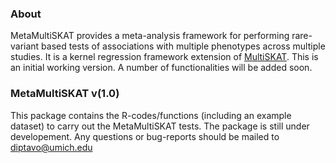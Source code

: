 ### About

MetaMultiSKAT provides a meta-analysis framework for performing rare-variant based tests of associations with multiple phenotypes across multiple studies. It is a kernel regression framework extension of [MultiSKAT](https://github.com/diptavo/MultiSKAT). This is an initial working version. A number of functionalities will be added soon.


### MetaMultiSKAT v(1.0)

This package contains the R-codes/functions (including an example dataset) to carry out the MetaMultiSKAT tests. The package is still under developement. Any questions or bug-reports should be mailed to diptavo@umich.edu

